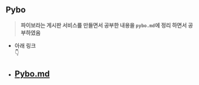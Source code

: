 ## **Pybo**  

> **파이보라는 게시판 서비스를 만들면서 공부한 내용을 ```pybo.md```에 정리 하면서 공부하였음**   

* 아래 링크  
👇  
* ## [Pybo.md]()